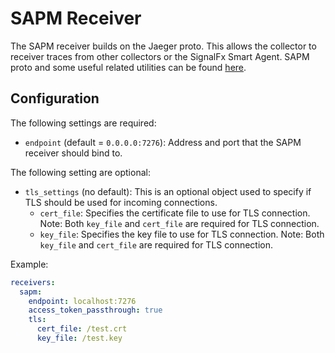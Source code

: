 # SAPM Receiver 

The SAPM receiver builds on the Jaeger proto. This allows the collector to
receiver traces from other collectors or the SignalFx Smart Agent. SAPM proto
and some useful related utilities can be found
[here](https://github.com/signalfx/sapm-proto/).

## Configuration

The following settings are required:

* `endpoint` (default = `0.0.0.0:7276`): Address and port that the SAPM
  receiver should bind to.

The following setting are optional:

* `tls_settings` (no default): This is an optional object used to specify if TLS should
  be used for incoming connections.
    * `cert_file`: Specifies the certificate file to use for TLS connection.
      Note: Both `key_file` and `cert_file` are required for TLS connection. 
    * `key_file`: Specifies the key file to use for TLS connection. Note: Both
      `key_file` and `cert_file` are required for TLS connection. 

Example:

```yaml
receivers:
  sapm:
    endpoint: localhost:7276
    access_token_passthrough: true
    tls:
      cert_file: /test.crt
      key_file: /test.key
```